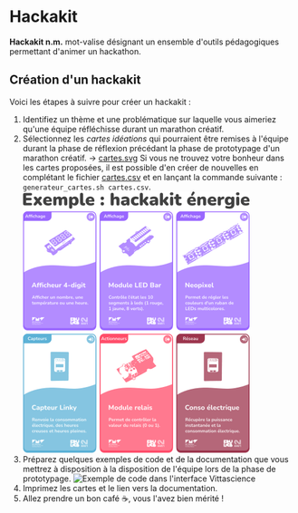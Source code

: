 # Hackakit

**Hackakit n.m.** mot-valise désignant un ensemble d'outils pédagogiques permettant d'animer un hackathon.

## Création d'un hackakit

Voici les étapes à suivre pour créer un hackakit :
1. Identifiez un thème et une problématique sur laquelle vous aimeriez qu'une équipe réfléchisse durant un marathon créatif.
2. Sélectionnez les _cartes idéations_ qui pourraient être remises à l'équipe durant la phase de réflexion précédant la phase de prototypage d'un marathon créatif. → [cartes.svg](./Cartes%20idéation/cartes.svg)
Si vous ne trouvez votre bonheur dans les cartes proposées, il est possible d'en créer de nouvelles en complétant le fichier [cartes.csv](./Cartes%20idéation/cartes.csv) et en lançant la commande suivante : `generateur_cartes.sh cartes.csv`.
![Exemple de cartes sélectionnées pour un hackakit autour de l'énergie](./Hackakits/Hackakit%20énergie/hackakit%20énergie.png)
3. Préparez quelques exemples de code et de la documentation que vous mettrez à disposition à la disposition de l'équipe lors de la phase de prototypage.
![Exemple de code dans l'interface Vittascience](./Hackakits/Hackakit%20énergie/Exemple%20de%20code%20-%20interface%20Vittascience%20Galaxia.png)
4. Imprimez les cartes et le lien vers la documentation.
5. Allez prendre un bon café ☕️, vous l'avez bien mérité !
